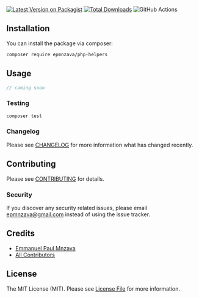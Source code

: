 [![Latest Version on Packagist](https://img.shields.io/packagist/v/epmnzava/php-helpers.svg?style=flat-square)](https://packagist.org/packages/epmnzava/php-helpers)
[![Total Downloads](https://img.shields.io/packagist/dt/epmnzava/php-helpers.svg?style=flat-square)](https://packagist.org/packages/epmnzava/php-helpers)
![GitHub Actions](https://github.com/epmnzava/php-helpers/actions/workflows/main.yml/badge.svg)

## Installation

You can install the package via composer:

```bash
composer require epmnzava/php-helpers
```

## Usage

```php
// coming soon
```

### Testing

```bash
composer test
```

### Changelog

Please see [CHANGELOG](CHANGELOG.md) for more information what has changed recently.

## Contributing

Please see [CONTRIBUTING](CONTRIBUTING.md) for details.

### Security

If you discover any security related issues, please email epmnzava@gmail.com instead of using the issue tracker.

## Credits

- [Emmanuel Paul Mnzava](https://github.com/epmnzava)
- [All Contributors](../../contributors)

## License

The MIT License (MIT). Please see [License File](LICENSE.md) for more information.
